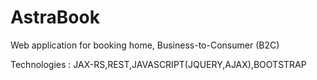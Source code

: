 # AstraBook
Web application for booking home, Business-to-Consumer (B2C)

Technologies : JAX-RS,REST,JAVASCRIPT(JQUERY,AJAX),BOOTSTRAP
